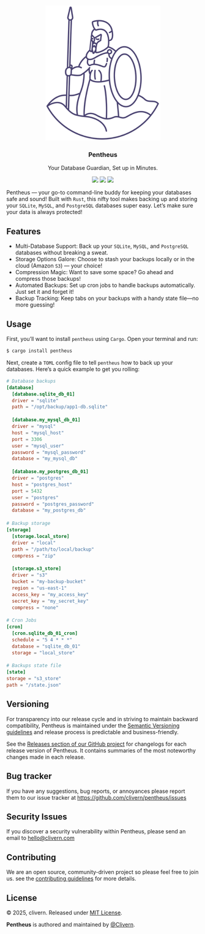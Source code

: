 <p align="center">
    <img src="/static/logo.png" width="300" />
    <h3 align="center">Pentheus</h3>
    <p align="center">Your Database Guardian, Set up in Minutes.</p>
    <p align="center">
        <a href="https://github.com/Clivern/Pentheus/actions"><img src="https://github.com/Clivern/Pentheus/actions/workflows/build.yml/badge.svg"></a>
        <a href="https://github.com/Clivern/Pentheus/releases"><img src="https://img.shields.io/badge/Version-v0.1.1-green.svg"></a>
        <a href="https://github.com/Clivern/Pentheus/blob/main/LICENSE"><img src="https://img.shields.io/badge/LICENSE-MIT-green.svg"></a>
    </p>
</p>

Pentheus — your go-to command-line buddy for keeping your databases safe and sound! Built with `Rust`, this nifty tool makes backing up and storing your `SQLite`, `MySQL`, and `PostgreSQL` databases super easy. Let’s make sure your data is always protected!

## Features

- Multi-Database Support: Back up your `SQLite`, `MySQL`, and `PostgreSQL` databases without breaking a sweat.
- Storage Options Galore: Choose to stash your backups locally or in the cloud (Amazon `S3`) — your choice!
- Compression Magic: Want to save some space? Go ahead and compress those backups!
- Automated Backups: Set up cron jobs to handle backups automatically. Just set it and forget it!
- Backup Tracking: Keep tabs on your backups with a handy state file—no more guessing!

## Usage

First, you’ll want to install `pentheus` using `Cargo`. Open your terminal and run:

```zsh
$ cargo install pentheus
```

Next, create a `TOML` config file to tell `pentheus` how to back up your databases. Here’s a quick example to get you rolling:

```toml
# Database backups
[database]
  [database.sqlite_db_01]
  driver = "sqlite"
  path = "/opt/backup/app1-db.sqlite"

  [database.my_mysql_db_01]
  driver = "mysql"
  host = "mysql_host"
  port = 3306
  user = "mysql_user"
  password = "mysql_password"
  database = "my_mysql_db"

  [database.my_postgres_db_01]
  driver = "postgres"
  host = "postgres_host"
  port = 5432
  user = "postgres"
  password = "postgres_password"
  database = "my_postgres_db"

# Backup storage
[storage]
  [storage.local_store]
  driver = "local"
  path = "/path/to/local/backup"
  compress = "zip"

  [storage.s3_store]
  driver = "s3"
  bucket = "my-backup-bucket"
  region = "us-east-1"
  access_key = "my_access_key"
  secret_key = "my_secret_key"
  compress = "none"

# Cron Jobs
[cron]
  [cron.sqlite_db_01_cron]
  schedule = "5 4 * * *"
  database = "sqlite_db_01"
  storage = "local_store"

# Backups state file
[state]
storage = "s3_store"
path = "/state.json"
```


## Versioning

For transparency into our release cycle and in striving to maintain backward compatibility, Pentheus is maintained under the [Semantic Versioning guidelines](https://semver.org/) and release process is predictable and business-friendly.

See the [Releases section of our GitHub project](https://github.com/clivern/pentheus/releases) for changelogs for each release version of Pentheus. It contains summaries of the most noteworthy changes made in each release.


## Bug tracker

If you have any suggestions, bug reports, or annoyances please report them to our issue tracker at https://github.com/clivern/pentheus/issues


## Security Issues

If you discover a security vulnerability within Pentheus, please send an email to [hello@clivern.com](mailto:hello@clivern.com)


## Contributing

We are an open source, community-driven project so please feel free to join us. see the [contributing guidelines](CONTRIBUTING.md) for more details.


## License

© 2025, clivern. Released under [MIT License](https://opensource.org/licenses/mit-license.php).

**Pentheus** is authored and maintained by [@Clivern](http://github.com/clivern).
